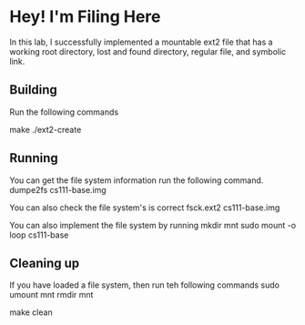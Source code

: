 # Hey! I'm Filing Here

In this lab, I successfully implemented a mountable ext2 file that has a working root directory, lost and found directory, regular file, and symbolic link. 

## Building

Run the following commands

make
./ext2-create

## Running
You can get the file system information run the following command. 
dumpe2fs cs111-base.img

You can also check the file system's is correct
fsck.ext2 cs111-base.img

You can also implement the file system by running
mkdir mnt
sudo mount -o loop cs111-base 

## Cleaning up
If you have loaded a file system, then run teh following commands
sudo umount mnt 
rmdir mnt

make clean

